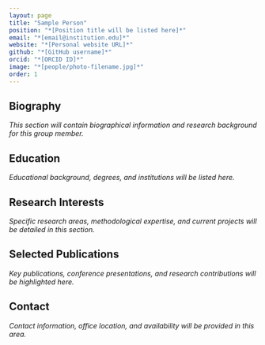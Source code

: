 ```yaml
---
layout: page
title: "Sample Person"
position: "*[Position title will be listed here]*"
email: "*[email@institution.edu]*"
website: "*[Personal website URL]*"
github: "*[GitHub username]*"
orcid: "*[ORCID ID]*"
image: "*[people/photo-filename.jpg]*"
order: 1
---
```


## Biography

*This section will contain biographical information and research background for this group member.*

## Education

*Educational background, degrees, and institutions will be listed here.*

## Research Interests

*Specific research areas, methodological expertise, and current projects will be detailed in this section.*

## Selected Publications

*Key publications, conference presentations, and research contributions will be highlighted here.*

## Contact

*Contact information, office location, and availability will be provided in this area.*
